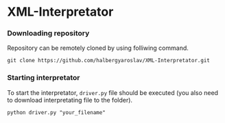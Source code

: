# XML-Interpretator

### Downloading repository

Repository can be remotely cloned by using folliwing command.

```
git clone https://github.com/halbergyaroslav/XML-Interpretator.git
```

### Starting interpretator

To start the interpretator, ```driver.py``` file should be executed (you also need to download interpretating file to the folder).

```
python driver.py "your_filename"
```
